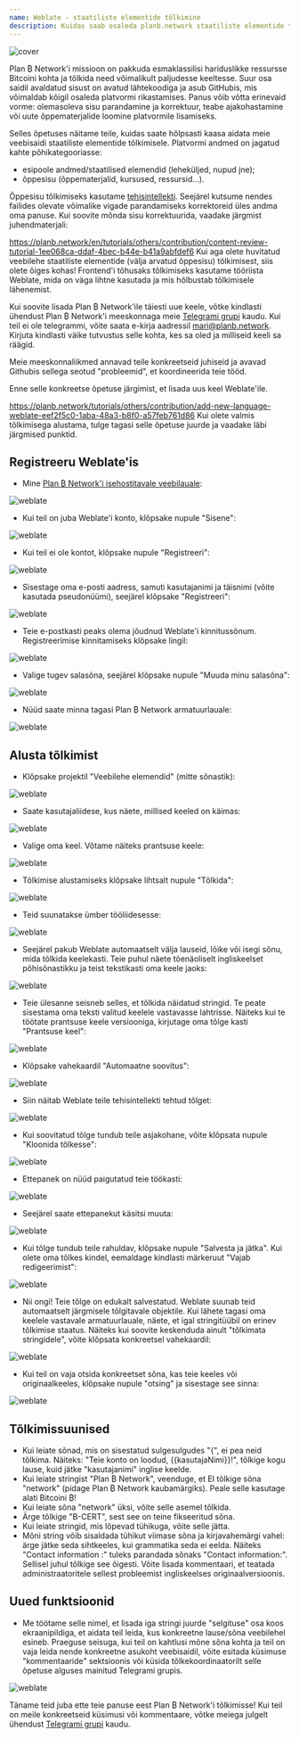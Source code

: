 ```yaml
---
name: Weblate - staatiliste elementide tõlkimine
description: Kuidas saab osaleda planb.network staatiliste elementide tõlkimises?
---
```

![cover](assets/cover.webp)

Plan ₿ Network'i missioon on pakkuda esmaklassilisi hariduslikke ressursse Bitcoini kohta ja tõlkida need võimalikult paljudesse keeltesse. Suur osa saidil avaldatud sisust on avatud lähtekoodiga ja asub GitHubis, mis võimaldab kõigil osaleda platvormi rikastamises. Panus võib võtta erinevaid vorme: olemasoleva sisu parandamine ja korrektuur, teabe ajakohastamine või uute õppematerjalide loomine platvormile lisamiseks.

Selles õpetuses näitame teile, kuidas saate hõlpsasti kaasa aidata meie veebisaidi staatiliste elementide tõlkimisele. Platvormi andmed on jagatud kahte põhikategooriasse:


- esipoole andmed/staatilised elemendid (leheküljed, nupud jne);
- õppesisu (õppematerjalid, kursused, ressursid...).

Õppesisu tõlkimiseks kasutame [tehisintellekti](https://github.com/Asi0Flammeus/LLM-Translator). Seejärel kutsume nendes failides olevate võimalike vigade parandamiseks korrektoreid üles andma oma panuse. Kui soovite mõnda sisu korrektuurida, vaadake järgmist juhendmaterjali:

https://planb.network/en/tutorials/others/contribution/content-review-tutorial-1ee068ca-ddaf-4bec-b44e-b41a9abfdef6
Kui aga olete huvitatud veebilehe staatiliste elementide (välja arvatud õppesisu) tõlkimisest, siis olete õiges kohas! Frontend'i tõhusaks tõlkimiseks kasutame tööriista Weblate, mida on väga lihtne kasutada ja mis hõlbustab tõlkimisele lähenemist.

Kui soovite lisada Plan ₿ Network'ile täiesti uue keele, võtke kindlasti ühendust Plan ₿ Network'i meeskonnaga meie [Telegrami grupi](https://t.me/PlanBNetwork_ContentBuilder) kaudu. Kui teil ei ole telegrammi, võite saata e-kirja aadressil mari@planb.network. Kirjuta kindlasti väike tutvustus selle kohta, kes sa oled ja milliseid keeli sa räägid.

Meie meeskonnaliikmed annavad teile konkreetseid juhiseid ja avavad Githubis sellega seotud "probleemid", et koordineerida teie tööd.

Enne selle konkreetse õpetuse järgimist, et lisada uus keel Weblate'ile.

https://planb.network/tutorials/others/contribution/add-new-language-weblate-eef2f5c0-1aba-48a3-b8f0-a57feb761d86
Kui olete valmis tõlkimisega alustama, tulge tagasi selle õpetuse juurde ja vaadake läbi järgmised punktid.

## Registreeru Weblate'is


- Mine [Plan ₿ Network'i isehostitavale veebilauale](https://weblate.planb.network/):

![weblate](assets/01.webp)


- Kui teil on juba Weblate'i konto, klõpsake nupule "Sisene":

![weblate](assets/02.webp)


- Kui teil ei ole kontot, klõpsake nupule "Registreeri":

![weblate](assets/03.webp)


- Sisestage oma e-posti aadress, samuti kasutajanimi ja täisnimi (võite kasutada pseudonüümi), seejärel klõpsake "Registreeri":

![weblate](assets/04.webp)


- Teie e-postkasti peaks olema jõudnud Weblate'i kinnitussõnum. Registreerimise kinnitamiseks klõpsake lingil:

![weblate](assets/05.webp)


- Valige tugev salasõna, seejärel klõpsake nupule "Muuda minu salasõna":

![weblate](assets/06.webp)


- Nüüd saate minna tagasi Plan ₿ Network armatuurlauale:

![weblate](assets/07.webp)

## Alusta tõlkimist


- Klõpsake projektil "Veebilehe elemendid" (mitte sõnastik):

![weblate](assets/08.webp)


- Saate kasutajaliidese, kus näete, millised keeled on käimas:

![weblate](assets/09.webp)


- Valige oma keel. Võtame näiteks prantsuse keele:

![weblate](assets/10.webp)


- Tõlkimise alustamiseks klõpsake lihtsalt nupule "Tõlkida":

![weblate](assets/11.webp)


- Teid suunatakse ümber tööliidesesse:

![weblate](assets/12.webp)


- Seejärel pakub Weblate automaatselt välja lauseid, lõike või isegi sõnu, mida tõlkida keelekasti. Teie puhul näete tõenäoliselt ingliskeelset põhisõnastikku ja teist tekstikasti oma keele jaoks:

![weblate](assets/13.webp)


- Teie ülesanne seisneb selles, et tõlkida näidatud stringid. Te peate sisestama oma teksti valitud keelele vastavasse lahtrisse. Näiteks kui te töötate prantsuse keele versiooniga, kirjutage oma tõlge kasti "Prantsuse keel":

![weblate](assets/14.webp)


- Klõpsake vahekaardil "Automaatne soovitus":

![weblate](assets/15.webp)


- Siin näitab Weblate teile tehisintellekti tehtud tõlget:

![weblate](assets/16.webp)


- Kui soovitatud tõlge tundub teile asjakohane, võite klõpsata nupule "Kloonida tõlkesse":

![weblate](assets/17.webp)


- Ettepanek on nüüd paigutatud teie töökasti:

![weblate](assets/18.webp)


- Seejärel saate ettepanekut käsitsi muuta:

![weblate](assets/19.webp)


- Kui tõlge tundub teile rahuldav, klõpsake nupule "Salvesta ja jätka". Kui olete oma tõlkes kindel, eemaldage kindlasti märkeruut "Vajab redigeerimist":

![weblate](assets/20.webp)


- Nii ongi! Teie tõlge on edukalt salvestatud. Weblate suunab teid automaatselt järgmisele tõlgitavale objektile. Kui lähete tagasi oma keelele vastavale armatuurlauale, näete, et igal stringitüübil on erinev tõlkimise staatus. Näiteks kui soovite keskenduda ainult "tõlkimata stringidele", võite klõpsata konkreetsel vahekaardil:

![weblate](assets/21.webp)


- Kui teil on vaja otsida konkreetset sõna, kas teie keeles või originaalkeeles, klõpsake nupule "otsing" ja sisestage see sinna:

![weblate](assets/22.webp)

## Tõlkimissuunised


- Kui leiate sõnad, mis on sisestatud sulgesulgudes "{", ei pea neid tõlkima. Näiteks: "Teie konto on loodud, {{kasutajaNimi}}!", tõlkige kogu lause, kuid jätke "kasutajanimi" inglise keelde.
- Kui leiate stringist "Plan ₿ Network", veenduge, et EI tõlkige sõna "network" (pidage Plan ₿ Network kaubamärgiks). Peale selle kasutage alati Bitcoini ₿!
- Kui leiate sõna "network" üksi, võite selle asemel tõlkida.
- Ärge tõlkige "B-CERT", sest see on teine fikseeritud sõna.
- Kui leiate stringid, mis lõpevad tühikuga, võite selle jätta.
- Mõni string võib sisaldada tühikut viimase sõna ja kirjavahemärgi vahel: ärge jätke seda sihtkeeles, kui grammatika seda ei eelda. Näiteks "Contact information :" tuleks parandada sõnaks "Contact information:". Sellisel juhul tõlkige see õigesti. Võite lisada kommentaari, et teatada administraatoritele sellest probleemist ingliskeelses originaalversioonis.

## Uued funktsioonid


- Me töötame selle nimel, et lisada iga stringi juurde "selgituse" osa koos ekraanipildiga, et aidata teil leida, kus konkreetne lause/sõna veebilehel esineb. Praeguse seisuga, kui teil on kahtlusi mõne sõna kohta ja teil on vaja leida nende konkreetne asukoht veebisaidil, võite esitada küsimuse "kommentaaride" sektsioonis või küsida tõlkekoordinaatorilt selle õpetuse alguses mainitud Telegrami grupis.

![weblate](assets/23.webp)

Täname teid juba ette teie panuse eest Plan ₿ Network'i tõlkimisse! Kui teil on meile konkreetseid küsimusi või kommentaare, võtke meiega julgelt ühendust [Telegrami grupi](https://t.me/PlanBNetwork_ContentBuilder) kaudu.
